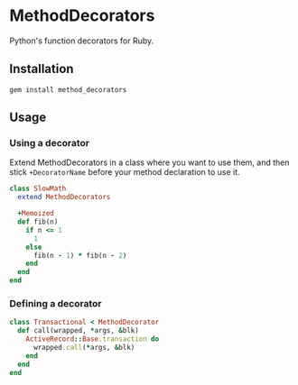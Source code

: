 # MethodDecorators

Python's function decorators for Ruby.

## Installation
`gem install method_decorators`

## Usage

### Using a decorator
Extend MethodDecorators in a class where you want to use them, and then stick `+DecoratorName` before your method declaration to use it.

```ruby
class SlowMath
  extend MethodDecorators

  +Memoized
  def fib(n)
    if n <= 1
      1
    else
      fib(n - 1) * fib(n - 2)
    end
  end
end
```

### Defining a decorator

```ruby
class Transactional < MethodDecorator
  def call(wrapped, *args, &blk)
    ActiveRecord::Base.transaction do
      wrapped.call(*args, &blk)
    end
  end
end
```